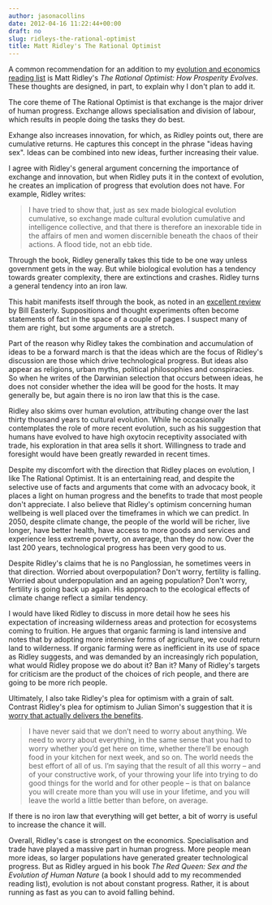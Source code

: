 ```yaml
---
author: jasonacollins
date: 2012-04-16 11:22:44+00:00
draft: no
slug: ridleys-the-rational-optimist
title: Matt Ridley's The Rational Optimist
---
```


A common recommendation for an addition to my [evolution and economics reading list](https://jasoncollins.blog/economics-and-evolutionary-biology-reading-list/) is Matt Ridley's *The Rational Optimist: How Prosperity Evolves*. These thoughts are designed, in part, to explain why I don't plan to add it.

The core theme of The Rational Optimist is that exchange is the major driver of human progress. Exchange allows specialisation and division of labour, which results in people doing the tasks they do best.

Exhange also increases innovation, for which, as Ridley points out, there are cumulative returns. He captures this concept in the phrase "ideas having sex". Ideas can be combined into new ideas, further increasing their value.

I agree with Ridley's general argument concerning the importance of exchange and innovation, but when Ridley puts it in the context of evolution, he creates an implication of progress that evolution does not have. For example, Ridley writes:


<blockquote>I have tried to show that, just as sex made biological evolution cumulative, so exchange made cultural evolution cumulative and intelligence collective, and that there is therefore an inexorable tide in the affairs of men and women discernible beneath the chaos of their actions. A flood tide, not an ebb tide.</blockquote>


Through the book, Ridley generally takes this tide to be one way unless government gets in the way. But while biological evolution has a tendency towards greater complexity, there are extinctions and crashes. Ridley turns a general tendency into an iron law.

This habit manifests itself through the book, as noted in an [excellent review](http://www.nytimes.com/2010/06/13/books/review/Easterly-t.html?pagewanted=all) by Bill Easterly. Suppositions and thought experiments often become statements of fact in the space of a couple of pages. I suspect many of them are right, but some arguments are a stretch.

Part of the reason why Ridley takes the combination and accumulation of ideas to be a forward march is that the ideas which are the focus of Ridley's discussion are those which drive technological progress. But ideas also appear as religions, urban myths, political philosophies and conspiracies. So when he writes of the Darwinian selection that occurs between ideas, he does not consider whether the idea will be good for the hosts. It may generally be, but again there is no iron law that this is the case.

Ridley also skims over human evolution, attributing change over the last thirty thousand years to cultural evolution. While he occasionally contemplates the role of more recent evolution, such as his suggestion that humans have evolved to have high oxytocin receptivity associated with trade, his exploration in that area sells it short. Willingness to trade and foresight would have been greatly rewarded in recent times.

Despite my discomfort with the direction that Ridley places on evolution, I like The Rational Optimist. It is an entertaining read, and despite the selective use of facts and arguments that come with an advocacy book, it places a light on human progress and the benefits to trade that most people don't appreciate. I also believe that Ridley's optimism concerning human wellbeing is well placed over the timeframes in which we can predict. In 2050, despite climate change, the people of the world will be richer, live longer, have better health, have access to more goods and services and experience less extreme poverty, on average, than they do now. Over the last 200 years, technological progress has been very good to us.

Despite Ridley's claims that he is no Panglossian, he sometimes veers in that direction. Worried about overpopulation? Don't worry, fertility is falling. Worried about underpopulation and an ageing population? Don't worry, fertility is going back up again. His approach to the ecological effects of climate change reflect a similar tendency.

I would have liked Ridley to discuss in more detail how he sees his expectation of increasing wilderness areas and protection for ecosystems coming to fruition. He argues that organic farming is land intensive and notes that by adopting more intensive forms of agriculture, we could return land to wilderness. If organic farming were as inefficient in its use of space as Ridley suggests, and was demanded by an increasingly rich population, what would Ridley propose we do about it? Ban it? Many of Ridley's targets for criticism are the product of the choices of rich people, and there are going to be more rich people.

Ultimately, I also take Ridley's plea for optimism with a grain of salt. Contrast Ridley's plea for optimism to Julian Simon's suggestion that it is [worry that actually delivers the benefits](https://jasoncollins.blog/would-julian-simon-worry/).


<blockquote>I have never said that we don’t need to worry about anything. We need to worry about everything, in the same sense that you had to worry whether you’d get here on time, whether there’ll be enough food in your kitchen for next week, and so on. The world needs the best effort of all of us. I’m saying that the result of all this worry – and of your constructive work, of your throwing your life into trying to do good things for the world and for other people – is that on balance you will create more than you will use in your lifetime, and you will leave the world a little better than before, on average.</blockquote>


If there is no iron law that everything will get better, a bit of worry is useful to increase the chance it will.

Overall, Ridley's case is strongest on the economics. Specialisation and trade have played a massive part in human progress. More people mean more ideas, so larger populations have generated greater technological progress. But as Ridley argued in his book *The Red Queen: Sex and the Evolution of Human Nature* (a book I should add to my recommended reading list), evolution is not about constant progress. Rather, it is about running as fast as you can to avoid falling behind.
